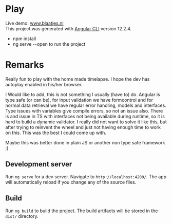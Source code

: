 # Play
Live demo: www.blaatjes.nl  
This project was generated with [Angular CLI](https://github.com/angular/angular-cli) version 12.2.4.
* npm install
* ng serve --open to run the project

# Remarks
Really fun to play with the home made timelapse. I hope the dev has autoplay enabled in his/her browser.

I Would like to add, this is not something I usually (have to) do. Angular is type safe (or can be), for input validation we have formcontrol and for normal data retrieval we have regular error handling, models and interfaces. Type issues with variables give compile errors, so not an issue also. There is and issue in TS with interfaces not being available during runtime, so it is hard to build a dynamic validator. I really did not want to solve it like this, but after trying to reinvent the wheel and just not having enough time to work on this. This was the best I could come up with.

Maybe this was better done in plain JS or another non type safe framework ;)
## Development server

Run `ng serve` for a dev server. Navigate to `http://localhost:4200/`. The app will automatically reload if you change any of the source files.

## Build

Run `ng build` to build the project. The build artifacts will be stored in the `dist/` directory.

